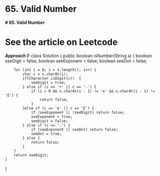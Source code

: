 # 65. Valid Number

**# 65. Valid Number**

# See the article on Leetcode 
**_Approach 1:_**
class Solution {
    public boolean isNumber(String s) {
        boolean seeDigit = false;
        boolean seeExponent = false;
        boolean seeDot = false;
        
        for (int i = 0; i < s.length(); i++) {
            char c = s.charAt(i);
            if(Character.isDigit(c))  {
                seeDigit = true;
            } else if (c == '+' || c == '-') {
                if (i > 0 && s.charAt(i - 1) != 'e' && s.charAt(i - 1) != 'E') {
                    return false;
                }
            }else if (c == 'e' || c == 'E') {
                if (seeExponent || !seeDigit) return false;
                seeExponent = true;
                seeDigit = false;        
            } else if (c == '.') {
                if (seeExponent || seeDot) return false;
                seeDot = true;
            } else {
                return false;
            }
        }
        return seeDigit;
    }
}

